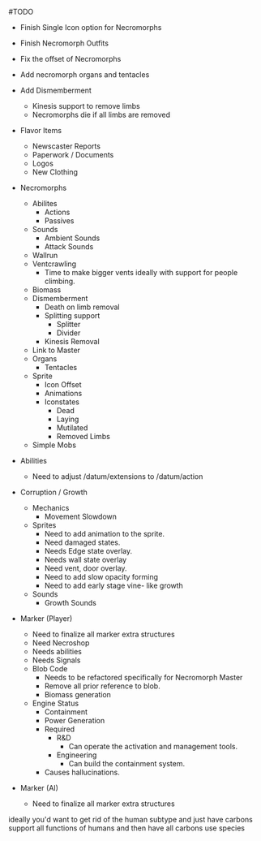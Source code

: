 #TODO
-  Finish Single Icon option for Necromorphs
-  Finish Necromorph Outfits
-  Fix the offset of Necromorphs
-  Add necromorph organs and tentacles
-  Add Dismemberment
	-  Kinesis support to remove limbs
	-  Necromorphs die if all limbs are removed

- Flavor Items
	- Newscaster Reports
	- Paperwork / Documents
	- Logos
	- New Clothing

-  Necromorphs
	-  Abilites
		-  Actions
		-  Passives
	-  Sounds
		-  Ambient Sounds
		-  Attack Sounds
	-  Wallrun
	-  Ventcrawling
		- Time to make bigger vents ideally with support for people climbing.
	-  Biomass
	-  Dismemberment
		-  Death on limb removal 
		-  Splitting support 
			-  Splitter
			-  Divider
		-  Kinesis Removal
	-  Link to Master
	-  Organs
		-  Tentacles
	-  Sprite
		-  Icon Offset
		-  Animations
		-  Iconstates
			-  Dead
			-  Laying
			-  Mutilated
			-  Removed Limbs
	-  Simple Mobs



-  Abilities
	-  Need to adjust /datum/extensions to /datum/action

-  Corruption / Growth
	-  Mechanics
		-  Movement Slowdown
	-  Sprites
		-  Need to add animation to the sprite. 
		-  Need damaged states.
		-  Needs Edge state overlay.
		-  Needs wall state overlay
		-  Need vent, door overlay.
		-  Need to add slow opacity forming
		-  Need to add early stage vine- like growth
	-  Sounds
		-  Growth Sounds

-  Marker (Player)
	-  Need to finalize all marker extra structures
	-  Need Necroshop
	-  Needs abilities
	-  Needs Signals
	-  Blob Code
		-  Needs to be refactored specifically for Necromorph Master
		-  Remove all prior reference to blob.
		-  Biomass generation 
	- Engine Status
		- Containment
		- Power Generation
		- Required
			- R&D
				- Can operate the activation and management tools.
			- Engineering
				- Can build the containment system.
		- Causes hallucinations.


-  Marker (AI)
	-  Need to finalize all marker extra structures


ideally you'd want to get rid of the human subtype
and just have carbons support all functions of humans
and then have all carbons use species
